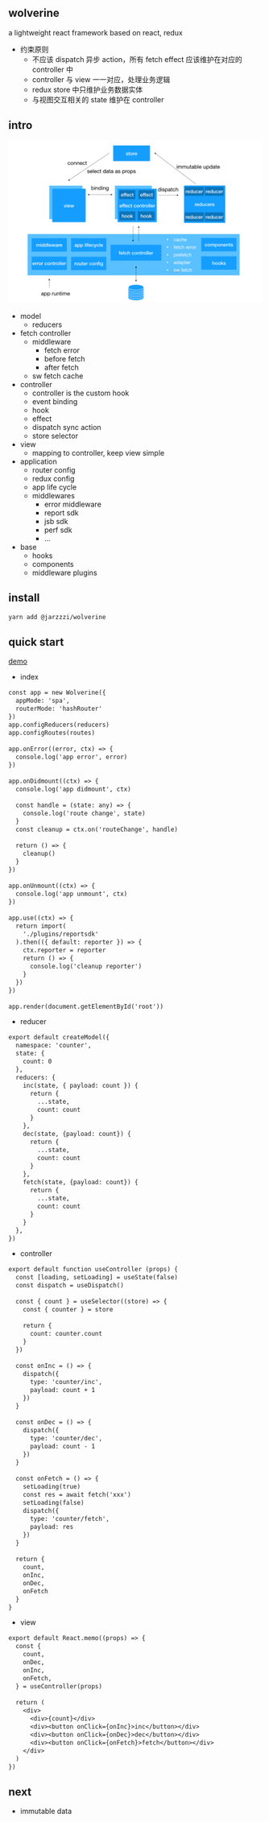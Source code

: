 ## wolverine
a lightweight react framework based on react, redux

- 约束原则
  - 不应该 dispatch 异步 action，所有 fetch effect 应该维护在对应的 controller 中
  - controller 与 view 一一对应，处理业务逻辑
  - redux store 中只维护业务数据实体
  - 与视图交互相关的 state 维护在 controller

## intro

![framework](/shotcut/framework.jpg)

- model
	- reducers
- fetch controller
	- middleware
		- fetch error
		- before fetch
		- after fetch
	- sw fetch cache
- controller
	- controller is the custom hook
	- event binding
	- hook
	- effect
	- dispatch sync action
	- store selector
- view
	- mapping to controller, keep view simple
- application
	- router config
	- redux config
	- app life cycle
	- middlewares
		- error middleware
		- report sdk
		- jsb sdk
		- perf sdk
		- ...
- base
	- hooks
	- components
	- middleware plugins



## install

```
yarn add @jarzzzi/wolverine
```

## quick start

[demo]('./example')

- index

```
const app = new Wolverine({
  appMode: 'spa',
  routerMode: 'hashRouter'
})
app.configReducers(reducers)
app.configRoutes(routes)

app.onError((error, ctx) => {
  console.log('app error', error)
})

app.onDidmount((ctx) => {
  console.log('app didmount', ctx)

  const handle = (state: any) => {
    console.log('route change', state)
  }
  const cleanup = ctx.on('routeChange', handle)

  return () => {
    cleanup()
  }
})

app.onUnmount((ctx) => {
  console.log('app unmount', ctx)
})

app.use((ctx) => {
  return import(
    './plugins/reportsdk'
  ).then(({ default: reporter }) => {
    ctx.reporter = reporter
    return () => {
      console.log('cleanup reporter')
    }
  })
})

app.render(document.getElementById('root'))
```

- reducer

```
export default createModel({
  namespace: 'counter',
  state: {
    count: 0
  },
  reducers: {
    inc(state, { payload: count }) {
      return {
        ...state,
        count: count
      }
    },
    dec(state, {payload: count}) {
      return {
        ...state,
        count: count
      }
    },
    fetch(state, {payload: count}) {
      return {
        ...state,
        count: count
      }
    }
  },
})
```

- controller

```
export default function useController (props) {
  const [loading, setLoading] = useState(false)
  const dispatch = useDispatch()

  const { count } = useSelector((store) => {
    const { counter } = store

    return {
      count: counter.count
    }
  })

  const onInc = () => {
    dispatch({
      type: 'counter/inc',
      payload: count + 1
    })
  }

  const onDec = () => {
    dispatch({
      type: 'counter/dec',
      payload: count - 1
    })
  }

  const onFetch = () => {
    setLoading(true)
    const res = await fetch('xxx')
    setLoading(false)
    dispatch({
      type: 'counter/fetch',
      payload: res
    })
  }

  return {
    count,
    onInc,
    onDec,
    onFetch
  }
}
```

- view

```
export default React.memo((props) => {
  const {
    count,
    onDec,
    onInc,
    onFetch,
  } = useController(props)

  return (
    <div>
      <div>{count}</div>
      <div><button onClick={onInc}>inc</button></div>
      <div><button onClick={onDec}>dec</button></div>
      <div><button onClick={onFetch}>fetch</button></div>
    </div>
  )
})
```

## next

- immutable data